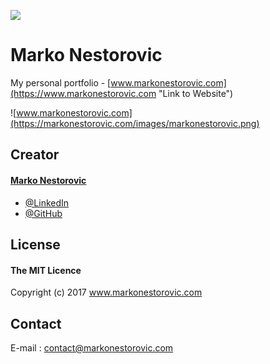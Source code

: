 ![](https://markonestorovic.com/images/logomarko.png)  

# Marko Nestorovic

My personal portfolio - [www.markonestorovic.com](https://www.markonestorovic.com "Link to Website") 

![www.markonestorovic.com](https://markonestorovic.com/images/markonestorovic.png)

## Creator
#### [Marko Nestorovic](https://www.markonestorovic.com)
- [@LinkedIn](https://www.linkedin.com/in/markonestorovic)
- [@GitHub](https://github.com/mstorne)


## License
#### The MIT Licence
Copyright (c) 2017 www.markonestorovic.com

## Contact
E-mail : [contact@markonestorovic.com](mailto:contact@markonestorovic.com)

